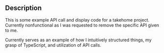 ## Description
This is some example API call and display code for a takehome project. Currently nonfunctional as I was requested to remove the specific API given to me.

Currently serves as an example of how I intuitively structured things, my grasp of TypeScript, and utilization of API calls. 
